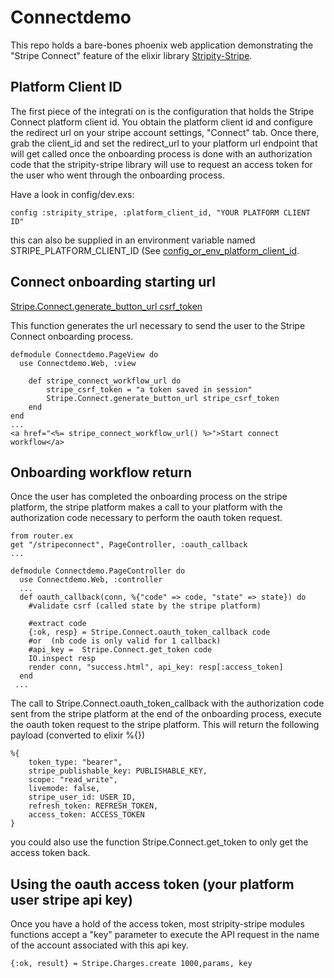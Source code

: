 # Connectdemo

This repo holds a bare-bones phoenix web application demonstrating the "Stripe Connect" feature of the elixir library [Stripity-Stripe](https://github.com/robconery/stripity-stripe).

## Platform Client ID
The first piece of the integrati
on is the configuration that holds the Stripe Connect platform client id.
You obtain the platform client id and configure the redirect url on your stripe account settings, "Connect" tab. Once there, grab the client_id and set the redirect_url to your platform url endpoint that will get called once the onboarding process is done with an authorization code that the stripity-stripe library will use to request an access token for the user who went through the onboarding process.

Have a look in config/dev.exs:
```
config :stripity_stripe, :platform_client_id, "YOUR PLATFORM CLIENT ID"
```

this can also be supplied in an environment variable named STRIPE_PLATFORM_CLIENT_ID (See [config_or_env_platform_client_id](https://github.com/robconery/stripity-stripe/blob/master/lib/stripe.ex).

## Connect onboarding starting url
[Stripe.Connect.generate_button_url csrf_token](https://github.com/robconery/stripity-stripe/blob/master/lib/stripe/connect.ex)

This function generates the url necessary to send the user to the Stripe Connect onboarding process.
```
defmodule Connectdemo.PageView do
  use Connectdemo.Web, :view

    def stripe_connect_workflow_url do
        stripe_csrf_token = "a token saved in session"
        Stripe.Connect.generate_button_url stripe_csrf_token
    end
end
...
<a href="<%= stripe_connect_workflow_url() %>">Start connect workflow</a>
```

## Onboarding workflow return
Once the user has completed the onboarding process on the stripe platform,
the stripe platform makes a call to your platform with the authorization code necessary to perform the oauth token request.

```
from router.ex
get "/stripeconnect", PageController, :oauth_callback
...

defmodule Connectdemo.PageController do
  use Connectdemo.Web, :controller
  ...
  def oauth_callback(conn, %{"code" => code, "state" => state}) do
    #validate csrf (called state by the stripe platform)

    #extract code
    {:ok, resp} = Stripe.Connect.oauth_token_callback code
    #or  (nb code is only valid for 1 callback)
    #api_key =  Stripe.Connect.get_token code
    IO.inspect resp
    render conn, "success.html", api_key: resp[:access_token]  
  end
 ... 
```

The call to Stripe.Connect.oauth_token_callback with the authorization code sent from the stripe platform at the end of the onboarding process, execute the oauth token request to the stripe platform. This will return the following payload (converted to elixir %{})

```
%{
    token_type: "bearer",
    stripe_publishable_key: PUBLISHABLE_KEY,
    scope: "read_write",
    livemode: false,
    stripe_user_id: USER_ID,
    refresh_token: REFRESH_TOKEN,
    access_token: ACCESS_TOKEN
}
```

you could also use the function Stripe.Connect.get_token to only get the access token back.

## Using the oauth access token (your platform user stripe api key)
Once you have a hold of the access token, most stripity-stripe modules functions accept a "key" parameter to execute the API request in the name of the account associated with this api key.
```
{:ok, result} = Stripe.Charges.create 1000,params, key
```


